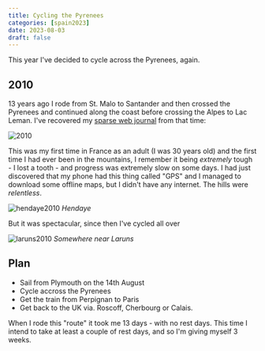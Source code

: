 ```yaml
--- 
title: Cycling the Pyrenees
categories: [spain2023]
date: 2023-08-03
draft: false
---
```


This year I've decided to cycle across the Pyrenees, again.

2010
----

13 years ago I rode from St. Malo to Santander and then crossed the Pyrenees
and continued along the coast before crossing the Alpes to Lac Leman. I've
recovered my [sparse
web journal](https://www.dantleech.com/travelblog2010/frontend.php/) from that
time:

![2010](/images/santander2023/2010itin.png)

This was my first time in France as an adult (I was 30 years old) and the
first time I had ever been in the mountains, I remember it being _extremely_
tough - I lost a tooth - and progress was extremely slow on some days. I had
just discovered that my phone had this thing called "GPS" and I managed to
download some offline maps, but I didn't have any internet. The hills were
_relentless_.

![hendaye2010](/images/santander2023/2010-hendaye.png)
*Hendaye*

But it was spectacular, since then I've cycled all over 

![laruns2010](/images/santander2023/2010-laruns.png)
*Somewhere near Laruns*

Plan
----

- Sail from Plymouth on the 14th August
- Cycle accross the Pyrenees
- Get the train from Perpignan to Paris
- Get back to the UK via. Roscoff, Cherbourg or Calais.

When I rode this "route" it took me 13 days - with no rest days. This time I
intend to take at least a couple of rest days, and so I'm giving myself 3
weeks.
